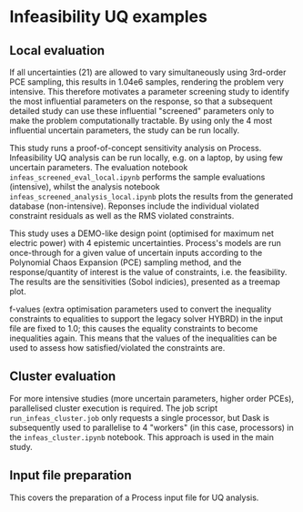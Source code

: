 # Infeasibility UQ examples

## Local evaluation

If all uncertainties (21) are allowed to vary simultaneously using 3rd-order PCE sampling, this results in 1.04e6 samples, rendering the problem very intensive. This therefore motivates a parameter screening study to identify the most influential parameters on the response, so that a subsequent detailed study can use these influential "screened" parameters only to make the problem computationally tractable. By using only the 4 most influential uncertain parameters, the study can be run locally.

This study runs a proof-of-concept sensitivity analysis on Process. Infeasibility UQ analysis can be run locally, e.g. on a laptop, by using few uncertain parameters. The evaluation notebook `infeas_screened_eval_local.ipynb` performs the sample evaluations (intensive), whilst the analysis notebook `infeas_screened_analysis_local.ipynb` plots the results from the generated database (non-intensive). Reponses include the individual violated constraint residuals as well as the RMS violated constraints.

This study uses a DEMO-like design point (optimised for maximum net electric power) with 4 epistemic uncertainties. Process's models are run once-through for a given value of uncertain inputs according to the Polynomial Chaos Expansion (PCE) sampling method, and the response/quantity of interest is the value of constraints, i.e. the feasibility. The results are the sensitivities (Sobol indicies), presented as a treemap plot.

f-values (extra optimisation parameters used to convert the inequality constraints to equalities to support the legacy solver HYBRD) in the input file are fixed to 1.0; this causes the equality constraints to become inequalities again. This means that the values of the inequalities can be used to assess how satisfied/violated the constraints are.

## Cluster evaluation

For more intensive studies (more uncertain parameters, higher order PCEs), parallelised cluster execution is required. The job script `run_infeas_cluster.job` only requests a single processor, but Dask is subsequently used to parallelise to 4 "workers" (in this case, processors) in the `infeas_cluster.ipynb` notebook. This approach is used in the main study.

## Input file preparation

This covers the preparation of a Process input file for UQ analysis.